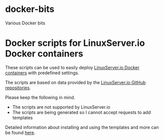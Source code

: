# docker-bits
Various Docker bits

# Docker scripts for LinuxServer.io Docker containers

These scripts can be used to easily deploy [LinuxServer.io Docker containers](https://hub.docker.com/u/linuxserver/) with predefined settings.

The scripts are based on data provided by the [LinuxServer.io GitHub repositories](https://github.com/linuxserver).

Please keep the following in mind.
* The scripts are not supported by LinuxServer.io
* The scripts are being generated so I cannot accept requests to add templates

Detailed information about installing and using the templates and more can be found [here](https://www.technorabilia.com/docker-scripts-for-linuxserver-io-docker-containers).
